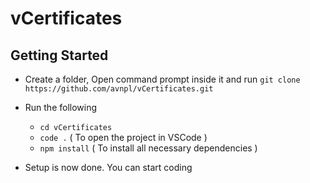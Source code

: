 # vCertificates

## Getting Started

- Create a folder, Open command prompt inside it and run `git clone https://github.com/avnpl/vCertificates.git`

- Run the following

  - `cd vCertificates`
  - `code .` ( To open the project in VSCode )
  - `npm install` ( To install all necessary dependencies )

- Setup is now done. You can start coding
